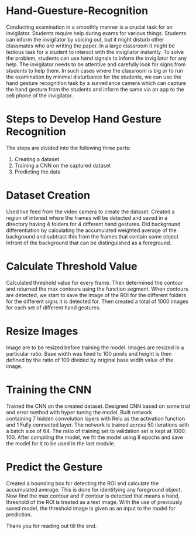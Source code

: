 # Hand-Guesture-Recognition
Conducting examination in a smoothly manner is a crucial task for an invigilator. Students require help during exams for various things. Students can inform the invigilator by voicing out, but it might disturb other classmates who are writing the paper. In a large classroom it might be tedious task for a student to interact with the invigilator instantly. To solve the problem, students can use hand signals to inform the invigilator for any help. The invigilator needs to be attentive and carefully look for signs from students to help them. In such cases where the classroom is big or to run the examination by minimal disturbance for the students, we can use the hand gesture recognition task by a surveillance camera which can capture the hand gesture from the students and inform the same via an app to the cell phone of the invigilator.

# Steps to Develop Hand Gesture Recognition
The steps are divided into the following three parts:
1) Creating a dataset
2) Training a CNN on the captured dataset
3) Predicting the data

# Dataset Creation
Used live feed from the video camera to create the dataset.
Created a region of interest where the frames will be detected and saved in a directory having 4 folders for 4 different hand gestures.
Did background differentiation by calculating the accumulated weighted average of the background and subtract this from the frames that contain some object Infront of the background that can be distinguished as a foreground.

# Calculate Threshold Value
Calculated threshold value for every frame.
Then determined the contour and returned the max contours using the function segment.
When contours are detected, we start to save the image of the ROI for the different folders for the different signs it is detected for.
Then created a total of 1000 images for each set of different hand gestures.

# Resize Images
Image are to be resized before training the model.
Images are resized in a particular ratio.
Base width was fixed to 100 pixels and height is then defined by the ratio of 100 divided by original base width value of the image.

# Training the CNN
Trained the CNN on the created dataset.
Designed CNN based on some trial and error method with hyper tuning the model.
Built network containing 7 hidden convolution layers with Relu as the activation function and 1 Fully connected layer.
The network is trained across 50 iterations with a batch size of 64.
The ratio of training set to validation set is kept at 1000: 100.
After compiling the model, we fit the model using 8 epochs and save the model for it to be used in the last module.

# Predict the Gesture
Created a bounding box for detecting the ROI and calculate the accumulated average. This is done for identifying any foreground object.
Now find the max contour and if contour is detected that means a hand, threshold of the ROI is treated as a test image.
With the use of previously saved model, the threshold image is given as an input to the model for prediction.

Thank you for reading out till the end.
